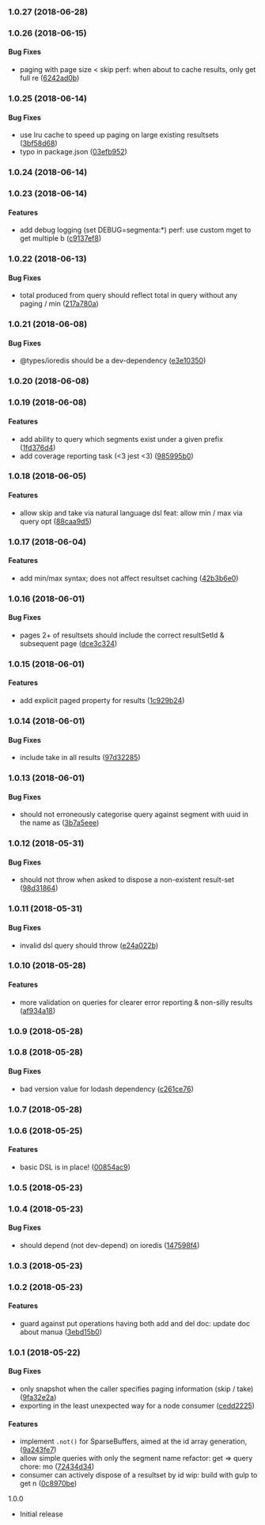 <a name="1.0.27"></a>
### 1.0.27 (2018-06-28)


<a name="1.0.26"></a>
### 1.0.26 (2018-06-15)


#### Bug Fixes

* paging with page size < skip perf: when about to cache results, only get full re ([6242ad0b](git+https://github.com/codeo-za/segmenta.git/commit/6242ad0b))


<a name="1.0.25"></a>
### 1.0.25 (2018-06-14)


#### Bug Fixes

* use lru cache to speed up paging on large existing resultsets ([3bf58d68](git+https://github.com/codeo-za/segmenta.git/commit/3bf58d68))
* typo in package.json ([03efb952](git+https://github.com/codeo-za/segmenta.git/commit/03efb952))


<a name="1.0.24"></a>
### 1.0.24 (2018-06-14)


<a name="1.0.23"></a>
### 1.0.23 (2018-06-14)


#### Features

* add debug logging (set DEBUG=segmenta:*) perf: use custom mget to get multiple b ([c9137ef8](git+https://github.com/codeo-za/segmenta.git/commit/c9137ef8))


<a name="1.0.22"></a>
### 1.0.22 (2018-06-13)


#### Bug Fixes

* total produced from query should reflect total in query without any paging / min ([217a780a](git+https://github.com/codeo-za/segmenta.git/commit/217a780a))


<a name="1.0.21"></a>
### 1.0.21 (2018-06-08)


#### Bug Fixes

* @types/ioredis should be a dev-dependency ([e3e10350](git+https://github.com/codeo-za/segmenta.git/commit/e3e10350))


<a name="1.0.20"></a>
### 1.0.20 (2018-06-08)


<a name="1.0.19"></a>
### 1.0.19 (2018-06-08)


#### Features

* add ability to query which segments exist under a given prefix ([1fd376d4](git+https://github.com/codeo-za/segmenta.git/commit/1fd376d4))
* add coverage reporting task (<3 jest <3) ([985995b0](git+https://github.com/codeo-za/segmenta.git/commit/985995b0))


<a name="1.0.18"></a>
### 1.0.18 (2018-06-05)


#### Features

* allow skip and take via natural language dsl feat: allow min / max via query opt ([88caa9d5](git+https://github.com/codeo-za/segmenta.git/commit/88caa9d5))


<a name="1.0.17"></a>
### 1.0.17 (2018-06-04)


#### Features

* add min/max syntax; does not affect resultset caching ([42b3b6e0](git+https://github.com/codeo-za/segmenta.git/commit/42b3b6e0))


<a name="1.0.16"></a>
### 1.0.16 (2018-06-01)


#### Bug Fixes

* pages 2+ of resultsets should include the correct resultSetId & subsequent page  ([dce3c324](git+https://github.com/codeo-za/segmenta.git/commit/dce3c324))


<a name="1.0.15"></a>
### 1.0.15 (2018-06-01)


#### Features

* add explicit paged property for results ([1c929b24](git+https://github.com/codeo-za/segmenta.git/commit/1c929b24))


<a name="1.0.14"></a>
### 1.0.14 (2018-06-01)


#### Bug Fixes

* include take in all results ([97d32285](git+https://github.com/codeo-za/segmenta.git/commit/97d32285))


<a name="1.0.13"></a>
### 1.0.13 (2018-06-01)


#### Bug Fixes

* should not erroneously categorise query against segment with uuid in the name as ([3b7a5eee](git+https://github.com/codeo-za/segmenta.git/commit/3b7a5eee))


<a name="1.0.12"></a>
### 1.0.12 (2018-05-31)


#### Bug Fixes

* should not throw when asked to dispose a non-existent result-set ([98d31864](git+https://github.com/codeo-za/segmenta.git/commit/98d31864))


<a name="1.0.11"></a>
### 1.0.11 (2018-05-31)


#### Bug Fixes

* invalid dsl query should throw ([e24a022b](git+https://github.com/codeo-za/segmenta.git/commit/e24a022b))


<a name="1.0.10"></a>
### 1.0.10 (2018-05-28)


#### Features

* more validation on queries for clearer error reporting & non-silly results ([af934a18](git+https://github.com/codeo-za/segmenta.git/commit/af934a18))


<a name="1.0.9"></a>
### 1.0.9 (2018-05-28)


<a name="1.0.8"></a>
### 1.0.8 (2018-05-28)


#### Bug Fixes

* bad version value for lodash dependency ([c261ce76](git+https://github.com/codeo-za/segmenta.git/commit/c261ce76))


<a name="1.0.7"></a>
### 1.0.7 (2018-05-28)


<a name="1.0.6"></a>
### 1.0.6 (2018-05-25)


#### Features

* basic DSL is in place! ([00854ac9](git+https://github.com/codeo-za/segmenta.git/commit/00854ac9))


<a name="1.0.5"></a>
### 1.0.5 (2018-05-23)


<a name="1.0.4"></a>
### 1.0.4 (2018-05-23)


#### Bug Fixes

* should depend (not dev-depend) on ioredis ([147598f4](git+https://github.com/codeo-za/segmenta.git/commit/147598f4))


<a name="1.0.3"></a>
### 1.0.3 (2018-05-23)


<a name="1.0.2"></a>
### 1.0.2 (2018-05-23)


#### Features

* guard against put operations having both add and del doc: update doc about manua ([3ebd15b0](git+https://github.com/codeo-za/segmenta.git/commit/3ebd15b0))


<a name="1.0.1"></a>
### 1.0.1 (2018-05-22)


#### Bug Fixes

* only snapshot when the caller specifies paging information (skip /         take) ([9fa32e2a](git+https://github.com/codeo-za/segmenta.git/commit/9fa32e2a))
* exporting in the least unexpected way for a node consumer ([cedd2225](git+https://github.com/codeo-za/segmenta.git/commit/cedd2225))


#### Features

* implement `.not()` for SparseBuffers, aimed at the         id array generation,  ([9a243fe7](git+https://github.com/codeo-za/segmenta.git/commit/9a243fe7))
* allow simple queries with only the segment name refactor: get => query chore: mo ([72434d34](git+https://github.com/codeo-za/segmenta.git/commit/72434d34))
* consumer can actively dispose of a resultset by id wip: build with gulp to get n ([0c8970be](git+https://github.com/codeo-za/segmenta.git/commit/0c8970be))


1.0.0
- Initial release
